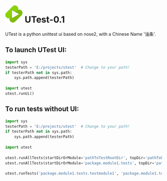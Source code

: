 # ![alt text][logo] UTest-0.1
UTest is a python unittest ui based on nose2, with a Chinese Name '油条'.

[logo]: ./icons/utest.svg "UTest Logo"


## To launch UTest UI:
```python
import sys
testerPath = 'E:/projects/utest'  # Change to your path!
if testerPath not in sys.path:
    sys.path.append(testerPath)

import utest
utest.runUi()
```

## To run tests without UI:
```python
import sys
testerPath = 'E:/projects/utest'  # Change to your path!
if testerPath not in sys.path:
    sys.path.append(testerPath)
    
import utest

utest.runAllTests(startDirOrModule='pathToTestRootDir', topDir='pathToPythonTopDir', stopOnError=False)
utest.runAllTests(startDirOrModule='package.module1.tests', topDir='pathToPythonTopDir', stopOnError=False)

utest.runTests('package.module1.tests.testmodule1', 'package.module1.tests.testmodule2')
```
